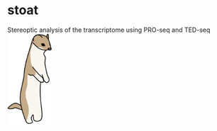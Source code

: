 # stoat
Stereoptic analysis of the transcriptome using PRO-seq and TED-seq
<img src="stoat.png" alt="drawing" width="100" align="left"/>


